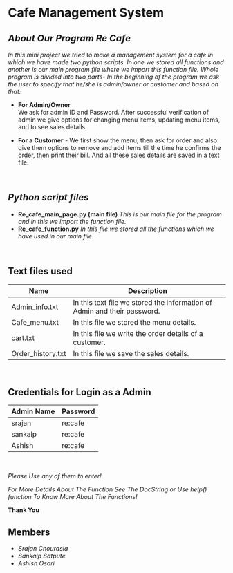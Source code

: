 
# **Cafe Management System**

## *About Our Program Re Cafe*

*In this mini project we tried to make a management system for a cafe in which we have made two  python scripts. 
In one we stored all functions and another is our main program file where we import this function file. Whole program is divided into two parts- 
In the beginning of the program we ask the user to specify that he/she is admin/owner or customer and based on that:*

* **For Admin/Owner**  
We ask for admin ID and Password. After successful verification of admin we give options for changing menu items, updating menu items, and to see sales details.
   
* **For a  Customer** - 
We first show the menu, then ask for order and also give them options to remove and add items till the time he confirms the order, then print their bill. And all these sales details are saved in a text file.

<br>

## *Python script files*

* **Re_cafe_main_page.py (main file)**
*This is our main file for the program and in this we import the function file.*
* **Re_cafe_function.py**
*In this file we stored all the functions which we have used in our main file.*

<br>

## Text files used


| Name | Description |
|----------------|------------------------|
| Admin_info.txt | In this text file we stored the information of Admin and their password. |
| Cafe_menu.txt | In this file we stored the menu details. |
| cart.txt | In this file we write the order details of a customer. |
| Order_history.txt | In this file we save the sales details. |

<br>

## Credentials for Login as a Admin

| Admin Name   | Password                                                                |
| ----------------- | ------------------------------------------------------------------ |
| srajan | re:cafe |
| sankalp | re:cafe|
| Ashish  | re:cafe |

<br>

*Please Use any of them to enter!*

*For More Details About The Function See The DocString or Use help() function To Know More About The Functions!*

**Thank You**

## Members

 - *Srajan Chourasia*
 - *Sankalp Satpute*
 - *Ashish Osari*
